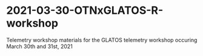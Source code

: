 # 2021-03-30-OTNxGLATOS-R-workshop
Telemetry workshop materials for the GLATOS telemetry workshop occuring March 30th and 31st, 2021
